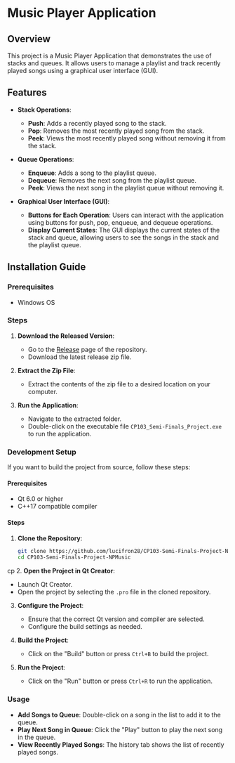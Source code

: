 # Music Player Application

## Overview

This project is a Music Player Application that demonstrates the use of stacks and queues. It allows users to manage a playlist and track recently played songs using a graphical user interface (GUI).

## Features

- **Stack Operations**:
  - **Push**: Adds a recently played song to the stack.
  - **Pop**: Removes the most recently played song from the stack.
  - **Peek**: Views the most recently played song without removing it from the stack.

- **Queue Operations**:
  - **Enqueue**: Adds a song to the playlist queue.
  - **Dequeue**: Removes the next song from the playlist queue.
  - **Peek**: Views the next song in the playlist queue without removing it.

- **Graphical User Interface (GUI)**:
  - **Buttons for Each Operation**: Users can interact with the application using buttons for push, pop, enqueue, and dequeue operations.
  - **Display Current States**: The GUI displays the current states of the stack and queue, allowing users to see the songs in the stack and the playlist queue.

## Installation Guide

### Prerequisites

- Windows OS

### Steps

1. **Download the Released Version**:
   - Go to the [Release](https://github.com/lucifron28/CP103-Semi-Finals-Project-NPMusic/blob/main/build/Desktop_Qt_6_7_2_MinGW_64_bit-Release/release/) page of the repository.
   - Download the latest release zip file.

2. **Extract the Zip File**:
   - Extract the contents of the zip file to a desired location on your computer.

3. **Run the Application**:
   - Navigate to the extracted folder.
   - Double-click on the executable file `CP103_Semi-Finals_Project.exe` to run the application.

### Development Setup

If you want to build the project from source, follow these steps:

#### Prerequisites

- Qt 6.0 or higher
- C++17 compatible compiler

#### Steps

1. **Clone the Repository**:
   ```sh
   git clone https://github.com/lucifron28/CP103-Semi-Finals-Project-NPMusic.git
   cd CP103-Semi-Finals-Project-NPMusic
   ```
cp
2. **Open the Project in Qt Creator**:
   - Launch Qt Creator.
   - Open the project by selecting the `.pro` file in the cloned repository.

3. **Configure the Project**:
   - Ensure that the correct Qt version and compiler are selected.
   - Configure the build settings as needed.

4. **Build the Project**:
   - Click on the "Build" button or press `Ctrl+B` to build the project.

5. **Run the Project**:
   - Click on the "Run" button or press `Ctrl+R` to run the application.

### Usage

- **Add Songs to Queue**: Double-click on a song in the list to add it to the queue.
- **Play Next Song in Queue**: Click the "Play" button to play the next song in the queue.
- **View Recently Played Songs**: The history tab shows the list of recently played songs.

